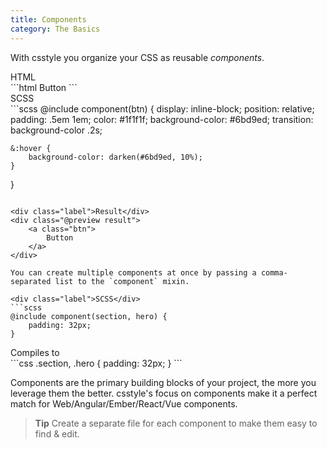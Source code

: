```yaml
---
title: Components
category: The Basics
---
```


With csstyle you organize your CSS as reusable _components_.

<div class="label">HTML</div>
```html
<a class="btn">
    Button
</a>
```

<div class="label">SCSS</div>
```scss
@include component(btn) {
    display: inline-block;
    position: relative;
    padding: .5em 1em;
    color: #1f1f1f;
    background-color: #6bd9ed;
    transition: background-color .2s;

    &:hover {
        background-color: darken(#6bd9ed, 10%);
    }
}
```

<div class="label">Result</div>
<div class="@preview result">
    <a class="btn">
        Button
    </a>
</div>

You can create multiple components at once by passing a comma-separated list to the `component` mixin.

<div class="label">SCSS</div>
```scss
@include component(section, hero) {
    padding: 32px;
}
```

<div class="label">Compiles to</div>
```css
.section, .hero {
    padding: 32px;
}
```

Components are the primary building blocks of your project, the more you leverage them the better. csstyle's focus on components make it a perfect match for Web/Angular/Ember/React/Vue components.

> **Tip** Create a separate file for each component to make them easy to find & edit.
